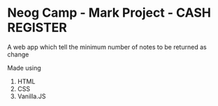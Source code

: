 <h1> Neog Camp - Mark Project - CASH REGISTER </H1>

A web app which tell the minimum number of notes to be returned as change

Made using
1. HTML
2. CSS
3. Vanilla.JS
